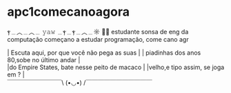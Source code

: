 # apc1comecanoagora
ⲯ﹍︿﹍︿﹍ 𝚢𝚊𝚠 ﹍ⲯ﹍ⲯ﹍︿﹍☼ 🤠🌵 
estudante sonsa de eng da computação começano a estudar programação, come cano agr

| Escuta aqui, por que você não pega as suas  |
| piadinhas dos anos 80,sobe no último andar  |  
|do Empire States, bate nesse peito de macaco |
|velho,e tipo assim, se joga em ?             |         
 ￣￣￣￣￣￣￣￣￣\ (•◡•) /￣￣￣￣￣￣￣￣￣￣￣

